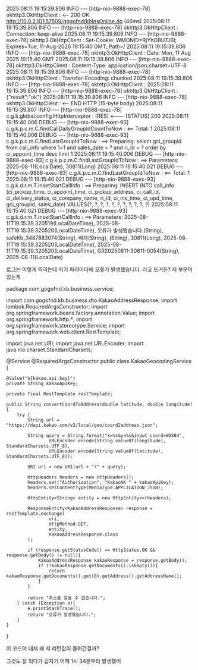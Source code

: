 2025:08:11 19:15:39.806 INFO  --- [http-nio-9888-exec-78] okhttp3.OkHttpClient : <-- 200 OK http://10.0.2.101:57509/gogofnd/kbInsOnline.do (46ms)
2025:08:11 19:15:39.806 INFO  --- [http-nio-9888-exec-78] okhttp3.OkHttpClient : Connection: keep-alive
2025:08:11 19:15:39.806 INFO  --- [http-nio-9888-exec-78] okhttp3.OkHttpClient : Set-Cookie: WMONID=RjYhOBU7JBI; Expires=Tue, 11-Aug-2026 19:15:40 GMT; Path=/
2025:08:11 19:15:39.806 INFO  --- [http-nio-9888-exec-78] okhttp3.OkHttpClient : Date: Mon, 11 Aug 2025 10:15:40 GMT
2025:08:11 19:15:39.806 INFO  --- [http-nio-9888-exec-78] okhttp3.OkHttpClient : Content-Type: application/json;charset=UTF-8
2025:08:11 19:15:39.806 INFO  --- [http-nio-9888-exec-78] okhttp3.OkHttpClient : Transfer-Encoding: chunked
2025:08:11 19:15:39.806 INFO  --- [http-nio-9888-exec-78] okhttp3.OkHttpClient :
2025:08:11 19:15:39.806 INFO  --- [http-nio-9888-exec-78] okhttp3.OkHttpClient : {"result":"ok"}
2025:08:11 19:15:39.806 INFO  --- [http-nio-9888-exec-78] okhttp3.OkHttpClient : <-- END HTTP (15-byte body)
2025:08:11 19:15:39.807 INFO  --- [http-nio-9888-exec-78] c.g.k.global.config.HttpInterceptor : [RES] <--- [STATUS] 200
2025:08:11 19:15:40.006 DEBUG --- [http-nio-9888-exec-93] c.g.k.p.c.m.C.findCallDailyGroupIdCountToNow : <==      Total: 1
2025:08:11 19:15:40.006 DEBUG --- [http-nio-9888-exec-93] c.g.k.p.c.m.C.findLastGroupIdToNow : ==>  Preparing: select gci_groupid from call_info where 1=1 and sales_date = ? and ri_id = ? order by ci_appoint_time desc limit 1
2025:08:11 19:15:40.006 DEBUG --- [http-nio-9888-exec-93] c.g.k.p.c.m.C.findLastGroupIdToNow : ==> Parameters: 2025-08-11(LocalDate), 30811(Long)
2025:08:11 19:15:40.021 DEBUG --- [http-nio-9888-exec-93] c.g.k.p.c.m.C.findLastGroupIdToNow : <==      Total: 1
2025:08:11 19:15:40.021 DEBUG --- [http-nio-9888-exec-93] c.g.k.d.r.m.T.insetStartCallInfo : ==>  Preparing: INSERT INTO call_info (ci_pickup_time, ci_appoint_time, ci_pickup_address, ci_call_id, ci_delivery_status, ci_company_name, ri_id, ci_ins_time, ci_upd_time, gci_groupid, sales_date) VALUES(?, ?, ?, ?, ?, ?, ?, ?, ?, ?, ?)
2025:08:11 19:15:40.021 DEBUG --- [http-nio-9888-exec-93] c.g.k.d.r.m.T.insetStartCallInfo : ==> Parameters: 2025-08-11T19:15:39.320519(LocalDateTime), 2025-08-11T19:15:39.320520(LocalDateTime), 오류가 발생했습니다.(String), safeKb_3487883074(String), 배차(String), (String), 30811(Long), 2025-08-11T19:15:39.320520(LocalDateTime), 2025-08-11T19:15:39.320520(LocalDateTime), GR20250811-30811-0054(String), 2025-08-11(LocalDate)


로그는 이렇게 찍히는데 저기 파라미터에 오류가 발생했습니다. 라고 뜨거든? 저 부분이 있는게

package com.gogofnd.kb.business.service;

import com.gogofnd.kb.business.dto.KakaoAddressResponse;
import lombok.RequiredArgsConstructor;
import org.springframework.beans.factory.annotation.Value;
import org.springframework.http.*;
import org.springframework.stereotype.Service;
import org.springframework.web.client.RestTemplate;

import java.net.URI;
import java.net.URLEncoder;
import java.nio.charset.StandardCharsets;

@Service
@RequiredArgsConstructor
public class KakaoGeocodingService {

    @Value("${kakao.api.key}")
    private String kakaoApiKey;

    private final RestTemplate restTemplate;

    public String convertCoordToAddress(double latitude, double longitude){
        try {
            String url = "https://dapi.kakao.com/v2/local/geo/coord2address.json";

            String query = String.format("x=%s&y=%s&input_coord=WGS84",
                    URLEncoder.encode(String.valueOf(longitude), StandardCharsets.UTF_8),
                    URLEncoder.encode(String.valueOf(latitude), StandardCharsets.UTF_8));

            URI uri = new URI(url + "?" + query);

            HttpHeaders headers = new HttpHeaders();
            headers.set("Authorization", "KakaoAK " + kakaoApiKey);
            headers.setContentType(MediaType.APPLICATION_JSON);

            HttpEntity<String> entity = new HttpEntity<>(headers);

            ResponseEntity<KakaoAddressResponse> response = restTemplate.exchange(
                    uri,
                    HttpMethod.GET,
                    entity,
                    KakaoAddressResponse.class
            );

            if (response.getStatusCode() == HttpStatus.OK && response.getBody() != null){
                KakaoAddressResponse kakaoResponse = response.getBody();
                if (!kakaoResponse.getDocuments().isEmpty()){
                    return kakaoResponse.getDocuments().get(0).getAddress().getAddressName();
                }
            }

            return "주소를 찾을 수 없습니다.";
        } catch (Exception e){
            e.printStackTrace();
            return "오류가 발생했습니다.";
        }
    }
}


이 코드야 대체 왜 저 리턴값이 들어간걸까?

그것도 잘 되다가 갑자기 어제 1시 34분부터 발생했어
